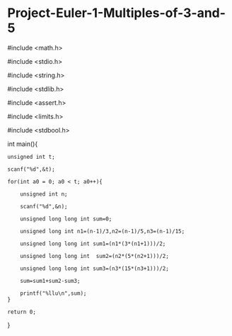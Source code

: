 # Project-Euler-1-Multiples-of-3-and-5
#include <math.h>

#include <stdio.h>

#include <string.h>

#include <stdlib.h>

#include <assert.h>

#include <limits.h>

#include <stdbool.h>


int main(){
    
    unsigned int t; 
    
    scanf("%d",&t);
    
    for(int a0 = 0; a0 < t; a0++){
        
        unsigned int n; 
        
        scanf("%d",&n);
        
        unsigned long long int sum=0;
        
        unsigned long int n1=(n-1)/3,n2=(n-1)/5,n3=(n-1)/15;
        
        unsigned long long int sum1=(n1*(3*(n1+1)))/2;
        
        unsigned long long int  sum2=(n2*(5*(n2+1)))/2;
        
        unsigned long long int sum3=(n3*(15*(n3+1)))/2;
        
        sum=sum1+sum2-sum3;
        
        printf("%llu\n",sum);
    }
    
    return 0;
}
